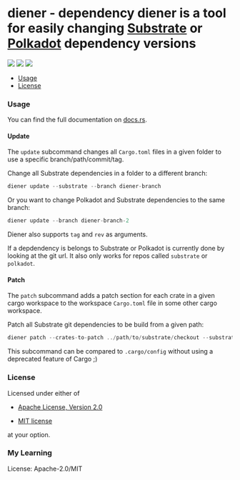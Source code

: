 # diener - dependency diener is a tool for easily changing [Substrate](https://github.com/paritytech/substrate) or [Polkadot](https://github.com/paritytech/polkadot) dependency versions

[![](https://docs.rs/diener/badge.svg)](https://docs.rs/diener/) [![](https://img.shields.io/crates/v/diener.svg)](https://crates.io/crates/diener) [![](https://img.shields.io/crates/d/diener.png)](https://crates.io/crates/diener)

* [Usage](#usage)
* [License](#license)

### Usage

You can find the full documentation on [docs.rs](https://docs.rs/crate/diener).

#### Update

The `update` subcommand changes all `Cargo.toml` files in a given folder to use
a specific branch/path/commit/tag.

Change all Substrate dependencies in a folder to a different branch:

```rust
diener update --substrate --branch diener-branch
```

Or you want to change Polkadot and Substrate dependencies to the same branch:

```rust
diener update --branch diener-branch-2
```

Diener also supports `tag` and `rev` as arguments.

If a depdendency is belongs to Substrate or Polkadot is currently done by looking at the git url.
It also only works for repos called `substrate` or `polkadot`.

#### Patch

The `patch` subcommand adds a patch section for each crate in a given cargo workspace
to the workspace `Cargo.toml` file in some other cargo workspace.

Patch all Substrate git dependencies to be build from a given path:

```rust
diener patch --crates-to-patch ../path/to/substrate/checkout --substrate
```

This subcommand can be compared to `.cargo/config` without using a deprecated
feature of Cargo ;)

### License

Licensed under either of

 * [Apache License, Version 2.0](http://www.apache.org/licenses/LICENSE-2.0)

 * [MIT license](http://opensource.org/licenses/MIT)

at your option.


### My Learning 
License: Apache-2.0/MIT
